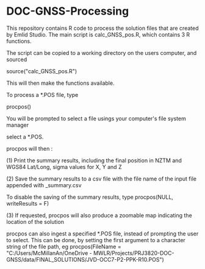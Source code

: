 # DOC-GNSS-Processing

This repository contains R code to process the solution files that are created by Emlid Studio.
The main script is calc_GNSS_pos.R, which contains 3 R functions.

The script can be copied to a working directory on the users computer, and sourced

source("calc_GNSS_pos.R")

This will then make the functions available.

To process a *.POS file, type

procpos()

You will be prompted to select a file usings your computer's file system manager

select a *.POS.

procpos will then :

(1) Print the summary results, including the final position in NZTM and WGS84 Lat/Long, sigma values for X, Y and Z

(2) Save the summary results to a csv file with the file name of the input file appended with _summary.csv

  To disable the saving of the summary results, type procpos(NULL, writeResults = F) 
  
(3) If requested, procpos will also produce a zoomable map indicating the location of the solution

procpos can also ingest a specified *.POS file, instead of prompting the user to select.
This can be done, by setting the first argument to a character string of the file path,
eg procpos(FileName = "C:/Users/McMillanAn/OneDrive - MWLR/Projects/PRJ3820-DOC-GNSS/data/FINAL_SOLUTIONS/JVD-OCC7-P2-PPK-R10.POS")

